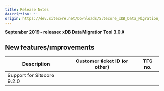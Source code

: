 ```yaml
---
title: Release Notes
description: ''
origin: https://dev.sitecore.net/Downloads/Sitecore_xDB_Data_Migration_Tool/3x/xDB_Data_Migration_Tool_300/Release_Notes
---
```


**September 2019 – released xDB Data Migration Tool 3.0.0**

## New features/improvements

 | Description | Customer ticket ID (or other) | TFS no. |
 | --- | --- | --- |
 | ​​Support for Sitecore 9.2.0 |  |  |